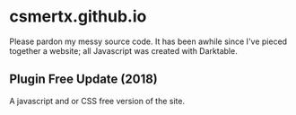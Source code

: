 # csmertx.github.io
Please pardon my messy source code. It has been awhile since I've pieced together a website; all Javascript was created with Darktable.

## Plugin Free Update (2018)
A javascript and or CSS free version of the site.
